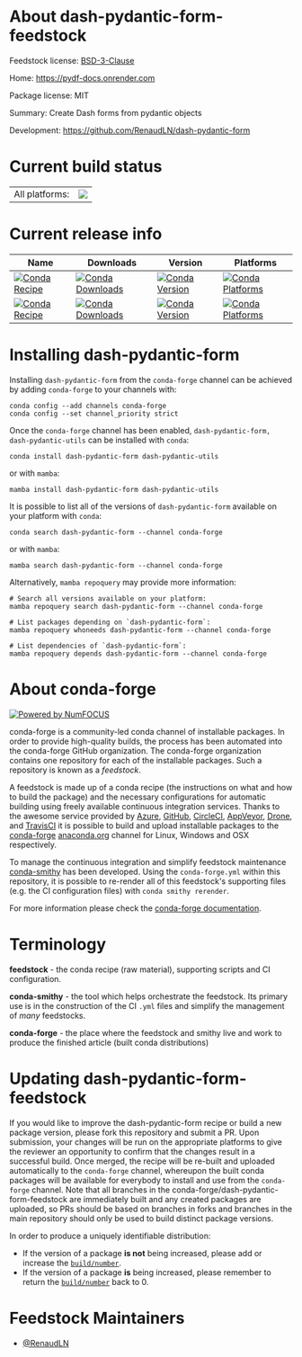 About dash-pydantic-form-feedstock
==================================

Feedstock license: [BSD-3-Clause](https://github.com/conda-forge/dash-pydantic-form-feedstock/blob/main/LICENSE.txt)

Home: https://pydf-docs.onrender.com

Package license: MIT

Summary: Create Dash forms from pydantic objects

Development: https://github.com/RenaudLN/dash-pydantic-form

Current build status
====================


<table><tr><td>All platforms:</td>
    <td>
      <a href="https://dev.azure.com/conda-forge/feedstock-builds/_build/latest?definitionId=22504&branchName=main">
        <img src="https://dev.azure.com/conda-forge/feedstock-builds/_apis/build/status/dash-pydantic-form-feedstock?branchName=main">
      </a>
    </td>
  </tr>
</table>

Current release info
====================

| Name | Downloads | Version | Platforms |
| --- | --- | --- | --- |
| [![Conda Recipe](https://img.shields.io/badge/recipe-dash--pydantic--form-green.svg)](https://anaconda.org/conda-forge/dash-pydantic-form) | [![Conda Downloads](https://img.shields.io/conda/dn/conda-forge/dash-pydantic-form.svg)](https://anaconda.org/conda-forge/dash-pydantic-form) | [![Conda Version](https://img.shields.io/conda/vn/conda-forge/dash-pydantic-form.svg)](https://anaconda.org/conda-forge/dash-pydantic-form) | [![Conda Platforms](https://img.shields.io/conda/pn/conda-forge/dash-pydantic-form.svg)](https://anaconda.org/conda-forge/dash-pydantic-form) |
| [![Conda Recipe](https://img.shields.io/badge/recipe-dash--pydantic--utils-green.svg)](https://anaconda.org/conda-forge/dash-pydantic-utils) | [![Conda Downloads](https://img.shields.io/conda/dn/conda-forge/dash-pydantic-utils.svg)](https://anaconda.org/conda-forge/dash-pydantic-utils) | [![Conda Version](https://img.shields.io/conda/vn/conda-forge/dash-pydantic-utils.svg)](https://anaconda.org/conda-forge/dash-pydantic-utils) | [![Conda Platforms](https://img.shields.io/conda/pn/conda-forge/dash-pydantic-utils.svg)](https://anaconda.org/conda-forge/dash-pydantic-utils) |

Installing dash-pydantic-form
=============================

Installing `dash-pydantic-form` from the `conda-forge` channel can be achieved by adding `conda-forge` to your channels with:

```
conda config --add channels conda-forge
conda config --set channel_priority strict
```

Once the `conda-forge` channel has been enabled, `dash-pydantic-form, dash-pydantic-utils` can be installed with `conda`:

```
conda install dash-pydantic-form dash-pydantic-utils
```

or with `mamba`:

```
mamba install dash-pydantic-form dash-pydantic-utils
```

It is possible to list all of the versions of `dash-pydantic-form` available on your platform with `conda`:

```
conda search dash-pydantic-form --channel conda-forge
```

or with `mamba`:

```
mamba search dash-pydantic-form --channel conda-forge
```

Alternatively, `mamba repoquery` may provide more information:

```
# Search all versions available on your platform:
mamba repoquery search dash-pydantic-form --channel conda-forge

# List packages depending on `dash-pydantic-form`:
mamba repoquery whoneeds dash-pydantic-form --channel conda-forge

# List dependencies of `dash-pydantic-form`:
mamba repoquery depends dash-pydantic-form --channel conda-forge
```


About conda-forge
=================

[![Powered by
NumFOCUS](https://img.shields.io/badge/powered%20by-NumFOCUS-orange.svg?style=flat&colorA=E1523D&colorB=007D8A)](https://numfocus.org)

conda-forge is a community-led conda channel of installable packages.
In order to provide high-quality builds, the process has been automated into the
conda-forge GitHub organization. The conda-forge organization contains one repository
for each of the installable packages. Such a repository is known as a *feedstock*.

A feedstock is made up of a conda recipe (the instructions on what and how to build
the package) and the necessary configurations for automatic building using freely
available continuous integration services. Thanks to the awesome service provided by
[Azure](https://azure.microsoft.com/en-us/services/devops/), [GitHub](https://github.com/),
[CircleCI](https://circleci.com/), [AppVeyor](https://www.appveyor.com/),
[Drone](https://cloud.drone.io/welcome), and [TravisCI](https://travis-ci.com/)
it is possible to build and upload installable packages to the
[conda-forge](https://anaconda.org/conda-forge) [anaconda.org](https://anaconda.org/)
channel for Linux, Windows and OSX respectively.

To manage the continuous integration and simplify feedstock maintenance
[conda-smithy](https://github.com/conda-forge/conda-smithy) has been developed.
Using the ``conda-forge.yml`` within this repository, it is possible to re-render all of
this feedstock's supporting files (e.g. the CI configuration files) with ``conda smithy rerender``.

For more information please check the [conda-forge documentation](https://conda-forge.org/docs/).

Terminology
===========

**feedstock** - the conda recipe (raw material), supporting scripts and CI configuration.

**conda-smithy** - the tool which helps orchestrate the feedstock.
                   Its primary use is in the construction of the CI ``.yml`` files
                   and simplify the management of *many* feedstocks.

**conda-forge** - the place where the feedstock and smithy live and work to
                  produce the finished article (built conda distributions)


Updating dash-pydantic-form-feedstock
=====================================

If you would like to improve the dash-pydantic-form recipe or build a new
package version, please fork this repository and submit a PR. Upon submission,
your changes will be run on the appropriate platforms to give the reviewer an
opportunity to confirm that the changes result in a successful build. Once
merged, the recipe will be re-built and uploaded automatically to the
`conda-forge` channel, whereupon the built conda packages will be available for
everybody to install and use from the `conda-forge` channel.
Note that all branches in the conda-forge/dash-pydantic-form-feedstock are
immediately built and any created packages are uploaded, so PRs should be based
on branches in forks and branches in the main repository should only be used to
build distinct package versions.

In order to produce a uniquely identifiable distribution:
 * If the version of a package **is not** being increased, please add or increase
   the [``build/number``](https://docs.conda.io/projects/conda-build/en/latest/resources/define-metadata.html#build-number-and-string).
 * If the version of a package **is** being increased, please remember to return
   the [``build/number``](https://docs.conda.io/projects/conda-build/en/latest/resources/define-metadata.html#build-number-and-string)
   back to 0.

Feedstock Maintainers
=====================

* [@RenaudLN](https://github.com/RenaudLN/)

